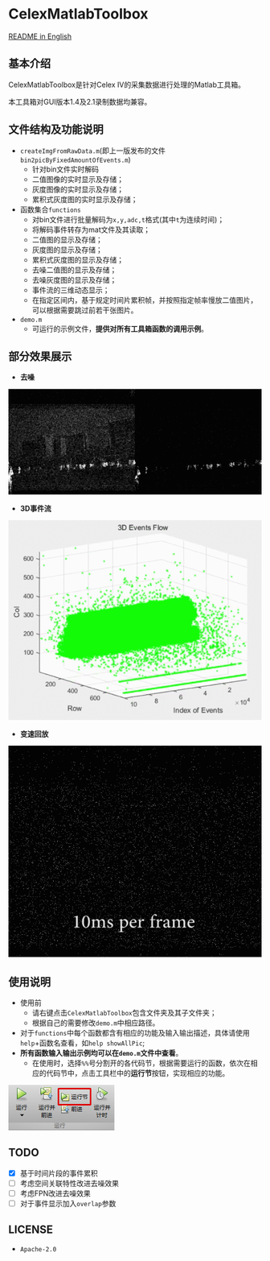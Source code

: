 # CelexMatlabToolbox
[README in English](README.md)
## 基本介绍

CelexMatlabToolbox是针对Celex IV的采集数据进行处理的Matlab工具箱。

本工具箱对GUI版本1.4及2.1录制数据均兼容。

## 文件结构及功能说明

- `createImgFromRawData.m`(即上一版发布的文件`bin2picByFixedAmountOfEvents.m`)
  - 针对bin文件实时解码
  - 二值图像的实时显示及存储；
  - 灰度图像的实时显示及存储；
  - 累积式灰度图的实时显示及存储；
- 函数集合`functions`
  - 对bin文件进行批量解码为`x,y,adc,t`格式(其中`t`为连续时间)；
  - 将解码事件转存为mat文件及其读取；
  - 二值图的显示及存储；
  - 灰度图的显示及存储；
  - 累积式灰度图的显示及存储；
  - 去噪二值图的显示及存储；
  - 去噪灰度图的显示及存储；
  - 事件流的三维动态显示；
  - 在指定区间内，基于规定时间片累积帧，并按照指定帧率慢放二值图片，可以根据需要跳过前若干张图片。
- `demo.m`
  - 可运行的示例文件，**提供对所有工具箱函数的调用示例**。

## 部分效果展示

- **去噪**

![去噪效果展示](pics/denoisingEffect.gif)


- **3D事件流**

![三维事件流展示](pics/eventFlow3D.gif)

- **变速回放**

![](pics/playback_with_different_timeslice.gif)

## 使用说明

- 使用前
  - 请右键点击`CelexMatlabToolbox`包含文件夹及其子文件夹；
  - 根据自己的需要修改`demo.m`中相应路径。
- 对于`functions`中每个函数都含有相应的功能及输入输出描述，具体请使用`help`+函数名查看，如`help showAllPic`;
- **所有函数输入输出示例均可以在`demo.m`文件中查看**。
  - 在使用时，选择`%%`号分割开的各代码节，根据需要运行的函数，依次在相应的代码节中，点击工具栏中的**运行节**按钮，实现相应的功能。

![运行节](pics/runCodeSection.png)

## TODO
- [x] 基于时间片段的事件累积
- [ ] 考虑空间关联特性改进去噪效果
- [ ] 考虑FPN改进去噪效果
- [ ] 对于事件显示加入`overlap`参数

## LICENSE

- `Apache-2.0`
